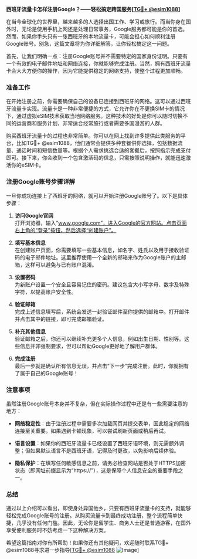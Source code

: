 **西班牙流量卡怎样注册Google？——轻松搞定跨国服务[[TG💪+ @esim1088](https://t.me/s/esim1088)]**

在当今全球化的世界里，越来越多的人选择出国工作、学习或旅行。而当你身在国外时，无论是使用手机上网还是处理日常事务，Google服务都可能是你的首选。然而，如果你手头只有一张西班牙的本地流量卡，可能会担心如何顺利注册Google账号。别急，这篇文章将为你详细解答，让你轻松搞定这一问题。

首先，让我们明确一点：注册Google账号并不需要特定的国家身份证明。只要有一个有效的电子邮件地址和网络连接，你就能够完成注册。当然，拥有西班牙流量卡会大大方便你的操作，因为它能提供稳定的网络支持，使整个过程更加顺畅。

### 准备工作

在开始注册之前，你需要确保自己的设备已连接到西班牙的网络。这可以通过西班牙流量卡实现。流量卡是一种非常便捷的方式，它允许你在不更换SIM卡的情况下，通过虚拟eSIM技术获取当地网络服务。这种技术的好处是你可以随时切换不同的运营商和服务计划，非常适合经常旅行或者需要多国漫游的人群。

购买西班牙流量卡的过程也非常简单。你可以在网上找到许多提供此类服务的平台，比如TG💪+ @esim1088，他们通常会提供多种套餐供你选择，包括数据流量、通话时间和短信数量等。根据个人需求挑选合适的套餐后，按照指示完成支付即可。接下来，你会收到一个包含激活码的信息，只需按照说明操作，就能迅速激活你的eSIM卡。

### 注册Google账号步骤详解

一旦你成功连接上了西班牙的网络，就可以开始注册Google账号了。以下是具体步骤：

1. **访问Google官网**  
   打开浏览器，输入“www.google.com”，进入Google的官方网站。点击页面右上角的“登录”按钮，然后选择“创建账户”。

2. **填写基本信息**  
   在创建账户页面，你需要填写一些基本信息，如名字、姓氏以及用于接收验证码的电子邮件地址。这里推荐使用一个全新的邮箱来作为Google账户的主邮箱，这样可以避免与已有账户混淆。

3. **设置密码**  
   为新账户设置一个安全且容易记住的密码。建议包含大小写字母、数字及特殊字符，以提高账户安全性。

4. **验证邮箱**  
   完成上述信息填写后，系统会发送一封验证邮件至你提供的邮箱中。打开邮件并点击其中的链接，即可完成邮箱验证。

5. **补充其他信息**  
   验证邮箱之后，你还可以继续补充更多个人信息，例如出生日期、性别等。这些信息并非强制要求，但可以帮助Google更好地了解用户群体。

6. **完成注册**  
   最后一步就是确认所有信息无误，并点击“下一步”完成注册。此时，你就拥有了属于自己的Google账号！

### 注意事项

虽然注册Google账号本身并不复杂，但在实际操作过程中还是有一些需要注意的地方：

- **网络稳定性**：由于注册过程中需要多次加载网页并提交表单，因此稳定的网络连接至关重要。如果遇到卡顿现象，可以尝试刷新页面或稍后再试。
  
- **语言设置**：如果你的西班牙流量卡已经设置了西班牙语环境，则无需额外调整；但如果默认语言不是西班牙语，记得及时更改，以免影响后续体验。

- **隐私保护**：在填写任何敏感信息之前，请务必检查网站是否处于HTTPS加密状态（即网址前缀显示为“https://”），这是保障个人信息安全的重要手段之一。

### 总结

通过以上介绍可以看出，即使身处异国他乡，只要有西班牙流量卡的支持，就能够轻松完成Google账号的注册。从购买流量卡到最终成功注册，整个流程简单快捷，几乎没有任何门槛。因此，无论你是留学生、商务人士还是普通游客，在国外享受便利服务时不妨考虑一下这种解决方案。

希望这篇指南对你有所帮助！如果你还有其他疑问，欢迎随时联系TG💪+ @esim1088寻求进一步指导[[TG💪+ @esim1088](https://t.me/s/esim1088) ![Image](https://i.postimg.cc/4NQfJmqS/Snipaste-2025-05-13-00-14-12.png)]